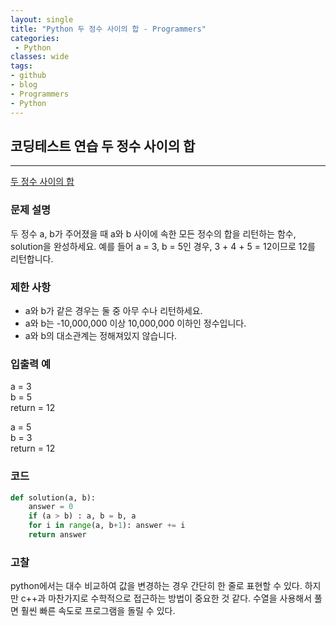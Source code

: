 ```yaml
---
layout: single
title: "Python 두 정수 사이의 합 - Programmers"
categories:
 - Python
classes: wide
tags:
- github
- blog
- Programmers
- Python
---
```

## 코딩테스트 연습 **두 정수 사이의 합**

---
[두 정수 사이의 합](https://programmers.co.kr/learn/courses/30/lessons/12912?language=python3)

### 문제 설명

두 정수 a, b가 주어졌을 때 a와 b 사이에 속한 모든 정수의 합을 리턴하는 함수, solution을 완성하세요.
예를 들어 a = 3, b = 5인 경우, 3 + 4 + 5 = 12이므로 12를 리턴합니다.  

### 제한 사항  

-	a와 b가 같은 경우는 둘 중 아무 수나 리턴하세요.  
- a와 b는 -10,000,000 이상 10,000,000 이하인 정수입니다.
- a와 b의 대소관계는 정해져있지 않습니다.


### 입출력 예  
a = 3  
b = 5      
return = 12  

a = 5  
b = 3  
return = 12    

### 코드

```python
def solution(a, b):
    answer = 0
    if (a > b) : a, b = b, a
    for i in range(a, b+1): answer += i
    return answer
```

### 고찰

python에서는 대수 비교하여 값을 변경하는 경우 간단히 한 줄로 표현할 수 있다. 하지만 c++과 마찬가지로 수학적으로 접근하는 방법이 중요한 것 같다. 수열을 사용해서 풀면 훨씬 빠른 속도로 프로그램을 돌릴 수 있다.
